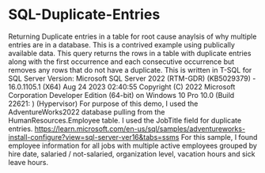 # SQL-Duplicate-Entries
Returning Duplicate entries in a table for root cause anaylsis of why multiple entries are in a database.  This is a contrived example using publically available data. 
This query returns the rows in a table with duplicate entries along with the first occurrence and each consecutive occurrence but removes any rows that do not have a duplicate. 
This is written in T-SQL for SQL Server Version:  Microsoft SQL Server 2022 (RTM-GDR) (KB5029379) - 16.0.1105.1 (X64)   Aug 24 2023 02:40:55   Copyright (C) 2022 Microsoft Corporation  Developer Edition (64-bit) on Windows 10 Pro 10.0 <X64> (Build 22621: ) (Hypervisor) 
For purpose of this demo, I used the AdventureWorks2022 database pulling from the HumanResources.Employee table.  I used the JobTitle field for duplicate entries. https://learn.microsoft.com/en-us/sql/samples/adventureworks-install-configure?view=sql-server-ver16&tabs=ssms
For this sample, I found employee information for all jobs with multiple active employees grouped by hire date, salaried / not-salaried, organization level, vacation hours and sick leave hours.   
